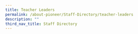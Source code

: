 ```yaml
---
title: Teacher Leaders
permalink: /about-pioneer/Staff-Directory/teacher-leaders
description: ""
third_nav_title: Staff Directory
---
```

